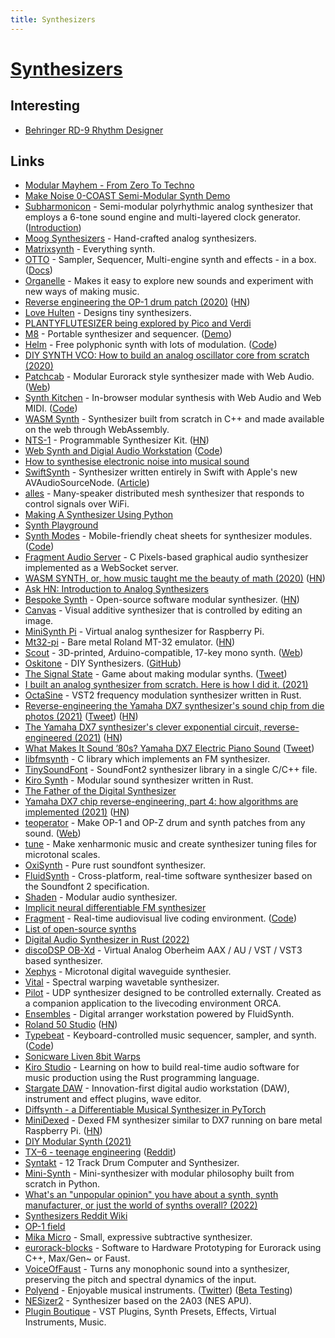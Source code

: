 ```yaml
---
title: Synthesizers
---
```


# [Synthesizers](https://en.wikipedia.org/wiki/Synthesizer)

## Interesting

- [Behringer RD-9 Rhythm Designer](https://www.behringer.com/product.html)

## Links

- [Modular Mayhem - From Zero To Techno](https://www.youtube.com/watch?v=nGaVBCnkKng)
- [Make Noise 0-COAST Semi-Modular Synth Demo](https://www.youtube.com/watch?v=5FW8QYt6bio)
- [Subharmonicon](https://www.moogmusic.com/products/subharmonicon) - Semi-modular polyrhythmic analog synthesizer that employs a 6-tone sound engine and multi-layered clock generator. ([Introduction](https://www.youtube.com/watch?v=VaxSc8XJb9A))
- [Moog Synthesizers](https://www.moogmusic.com/) - Hand-crafted analog synthesizers.
- [Matrixsynth](https://www.matrixsynth.com/) - Everything synth.
- [OTTO](https://github.com/OTTO-project/OTTO) - Sampler, Sequencer, Multi-engine synth and effects - in a box. ([Docs](https://otto-project.github.io/docs/))
- [Organelle](https://www.critterandguitari.com/organelle) - Makes it easy to explore new sounds and experiment with new ways of making music.
- [Reverse engineering the OP-1 drum patch (2020)](https://schollz.com/blog/op1/) ([HN](https://news.ycombinator.com/item?id=23211467))
- [Love Hulten](https://www.lovehulten.com/) - Designs tiny synthesizers.
- [PLANTYFLUTESIZER being explored by Pico and Verdi](https://twitter.com/_bichopalo_/status/1248919043161182209)
- [M8](https://dirtywave.com/) - Portable synthesizer and sequencer. ([Demo](https://www.youtube.com/watch?v=DCFJ-3QfqZA))
- [Helm](https://tytel.org/helm/) - Free polyphonic synth with lots of modulation. ([Code](https://github.com/mtytel/helm))
- [DIY SYNTH VCO: How to build an analog oscillator core from scratch (2020)](https://www.youtube.com/watch?v=QBatvo8bCa4)
- [Patchcab](https://github.com/spectrome/patchcab) - Modular Eurorack style synthesizer made with Web Audio. ([Web](https://patch.cab/))
- [Synth Kitchen](https://synth.kitchen/) - In-browser modular synthesis with Web Audio and Web MIDI. ([Code](https://github.com/spencerudnick/synth.kitchen))
- [WASM Synth](https://timdaub.github.io/wasm-synth/) - Synthesizer built from scratch in C++ and made available on the web through WebAssembly.
- [NTS-1](https://www.korg.com/us/products/dj/nts_1/) - Programmable Synthesizer Kit. ([HN](https://news.ycombinator.com/item?id=25950502))
- [Web Synth and Digial Audio Workstation](https://notes.ameo.design/) ([Code](https://github.com/Ameobea/web-synth))
- [How to synthesise electronic noise into musical sound](https://twitter.com/BBCArchive/status/1358788928505933824)
- [SwiftSynth](https://github.com/GrantJEmerson/SwiftSynth) - Synthesizer written entirely in Swift with Apple's new AVAudioSourceNode. ([Article](https://medium.com/better-programming/building-a-synthesizer-in-swift-866cd15b731))
- [alles](https://github.com/bwhitman/alles) - Many-speaker distributed mesh synthesizer that responds to control signals over WiFi.
- [Making A Synthesizer Using Python](https://www.reddit.com/r/Python/comments/lw50ne/making_a_synthesizer_using_python/)
- [Synth Playground](https://learningsynths.ableton.com/en/playground)
- [Synth Modes](https://synthmodes.com/) - Mobile-friendly cheat sheets for synthesizer modules. ([Code](https://github.com/boourns/synthmodes))
- [Fragment Audio Server](https://github.com/grz0zrg/fas) - C Pixels-based graphical audio synthesizer implemented as a WebSocket server.
- [WASM SYNTH, or, how music taught me the beauty of math (2020)](https://timdaub.github.io/2020/02/19/wasm-synth/#f1) ([HN](https://news.ycombinator.com/item?id=27276400))
- [Ask HN: Introduction to Analog Synthesizers](https://news.ycombinator.com/item?id=27822489)
- [Bespoke Synth](https://www.bespokesynth.com/) - Open-source software modular synthesizer. ([HN](https://news.ycombinator.com/item?id=28529672))
- [Canvas](https://github.com/nhthn/canvas) - Visual additive synthesizer that is controlled by editing an image.
- [MiniSynth Pi](https://github.com/rsta2/minisynth) - Virtual analog synthesizer for Raspberry Pi.
- [Mt32-pi](https://github.com/dwhinham/mt32-pi) - Bare metal Roland MT-32 emulator. ([HN](https://news.ycombinator.com/item?id=28727084))
- [Scout](https://github.com/oskitone/scout) - 3D-printed, Arduino-compatible, 17-key mono synth. ([Web](https://www.oskitone.com/product/scout-synth))
- [Oskitone](https://www.oskitone.com/) - DIY Synthesizers. ([GitHub](https://github.com/oskitone))
- [The Signal State](https://signalstate.io/) - Game about making modular synths. ([Tweet](https://twitter.com/notch/status/1449855636842311680))
- [I built an analog synthesizer from scratch. Here is how I did it. (2021)](https://www.youtube.com/watch?v=PATlf0W3m7k)
- [OctaSine](https://github.com/greatest-ape/OctaSine) - VST2 frequency modulation synthesizer written in Rust.
- [Reverse-engineering the Yamaha DX7 synthesizer's sound chip from die photos (2021)](https://www.righto.com/2021/11/reverse-engineering-yamaha-dx7.html) ([Tweet](https://twitter.com/kenshirriff/status/1459572903213613056)) ([HN](https://news.ycombinator.com/item?id=29211401))
- [The Yamaha DX7 synthesizer's clever exponential circuit, reverse-engineered (2021)](https://www.righto.com/2021/11/reverse-engineering-yamaha-dx7_28.html) ([HN](https://news.ycombinator.com/item?id=29370875))
- [What Makes It Sound ’80s? Yamaha DX7 Electric Piano Sound](https://meganlavengood.com/wp-content/uploads/2019/09/Lavengood-2019-%E2%80%9CWhat-Makes-It-Sound-%E2%80%9980s%E2%80%9D-The-Yamaha-DX7-Electr.pdf) ([Tweet](https://twitter.com/kenshirriff/status/1459579767410216963))
- [libfmsynth](https://github.com/Themaister/libfmsynth) - C library which implements an FM synthesizer.
- [TinySoundFont](https://github.com/schellingb/TinySoundFont) - SoundFont2 synthesizer library in a single C/C++ file.
- [Kiro Synth](https://github.com/chris-zen/kiro-synth) - Modular sound synthesizer written in Rust.
- [The Father of the Digital Synthesizer](https://priceonomics.com/the-father-of-the-digital-synthesizer/)
- [Yamaha DX7 chip reverse-engineering, part 4: how algorithms are implemented (2021)](http://www.righto.com/2021/12/yamaha-dx7-chip-reverse-engineering.html) ([HN](https://news.ycombinator.com/item?id=29515087))
- [teoperator](https://github.com/schollz/teoperator) - Make OP-1 and OP-Z drum and synth patches from any sound. ([Web](https://teoperator.com/))
- [tune](https://github.com/Woyten/tune) - Make xenharmonic music and create synthesizer tuning files for microtonal scales.
- [OxiSynth](https://github.com/PolyMeilex/OxiSynth) - Pure rust soundfont synthesizer.
- [FluidSynth](https://github.com/FluidSynth/fluidsynth) - Cross-platform, real-time software synthesizer based on the Soundfont 2 specification.
- [Shaden](https://github.com/brettbuddin/shaden) - Modular audio synthesizer.
- [Implicit neural differentiable FM synthesizer](https://github.com/andreasjansson/fmsynth)
- [Fragment](https://www.fsynth.com/) - Real-time audiovisual live coding environment. ([Code](https://github.com/grz0zrg/fsynth))
- [List of open-source synths](https://github.com/Atarity/diy-synths)
- [Digital Audio Synthesizer in Rust (2022)](https://0xc45.com/blog/digital-audio-synthesizer-in-rust/)
- [discoDSP OB-Xd](https://github.com/reales/OB-Xd) - Virtual Analog Oberheim AAX / AU / VST / VST3 based synthesizer.
- [Xephys](https://github.com/suhr/xephys) - Microtonal digital waveguide synthesier.
- [Vital](https://github.com/mtytel/vital) - Spectral warping wavetable synthesizer.
- [Pilot](https://github.com/hundredrabbits/Pilot) - UDP synthesizer designed to be controlled externally. Created as a companion application to the livecoding environment ORCA.
- [Ensembles](https://github.com/SubhadeepJasu/Ensembles) - Digital arranger workstation powered by FluidSynth.
- [Roland 50 Studio](https://roland50.studio/) ([HN](https://news.ycombinator.com/item?id=30638634))
- [Typebeat](https://typebeat.kofi.sexy/) - Keyboard-controlled music sequencer, sampler, and synth. ([Code](https://github.com/kofigumbs/typebeat))
- [Sonicware Liven 8bit Warps](https://sonicware.jp/products/liven-8bit-warps)
- [Kiro Studio](https://github.com/chris-zen/kiro-studio) - Learning on how to build real-time audio software for music production using the Rust programming language.
- [Stargate DAW](https://github.com/stargateaudio/stargate) - Innovation-first digital audio workstation (DAW), instrument and effect plugins, wave editor.
- [Diffsynth - a Differentiable Musical Synthesizer in PyTorch](https://github.com/hyakuchiki/diffsynth)
- [MiniDexed](https://github.com/probonopd/MiniDexed) - Dexed FM synthesizer similar to DX7 running on bare metal Raspberry Pi. ([HN](https://news.ycombinator.com/item?id=31062237))
- [DIY Modular Synth (2021)](https://loophole-letters.vercel.app/diy-modular-synth)
- [TX–6 - teenage engineering](https://teenage.engineering/products/tx-6) ([Reddit](https://www.reddit.com/r/synthesizers/comments/u8noc6/new_teenage_engineering_mixer_is_smaller_than/))
- [Syntakt](https://www.elektron.se/products/syntakt/) - 12 Track Drum Computer and Synthesizer.
- [Mini-Synth](https://github.com/alelouis/mini-synth) - Mini-synthesizer with modular philosophy built from scratch in Python.
- [What's an "unpopular opinion" you have about a synth, synth manufacturer, or just the world of synths overall? (2022)](https://www.reddit.com/r/synthesizers/comments/umkmvb/whats_an_unpopular_opinion_you_have_about_a_synth/)
- [Synthesizers Reddit Wiki](https://www.reddit.com/r/synthesizers/wiki/index)
- [OP-1 field](https://news.ycombinator.com/item?id=31350896)
- [Mika Micro](https://github.com/tesselode/mika-micro) - Small, expressive subtractive synthesizer.
- [eurorack-blocks](https://github.com/ohmtech-rdi/eurorack-blocks) - Software to Hardware Prototyping for Eurorack using C++, Max/Gen~ or Faust.
- [VoiceOfFaust](https://github.com/magnetophon/VoiceOfFaust) - Turns any monophonic sound into a synthesizer, preserving the pitch and spectral dynamics of the input.
- [Polyend](https://polyend.com/) - Enjoyable musical instruments. ([Twitter](https://twitter.com/madeinpolyend)) ([Beta Testing](https://github.com/polyend/TrackerBetaTesting))
- [NESizer2](https://github.com/Jaffe-/NESizer2) - Synthesizer based on the 2A03 (NES APU).
- [Plugin Boutique](https://www.pluginboutique.com/) - VST Plugins, Synth Presets, Effects, Virtual Instruments, Music.
